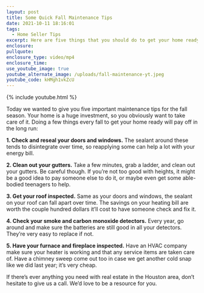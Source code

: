 ```yaml
---
layout: post
title: Some Quick Fall Maintenance Tips
date: 2021-10-11 18:16:01
tags:
  - Home Seller Tips
excerpt: Here are five things that you should do to get your home ready for winter.
enclosure:
pullquote:
enclosure_type: video/mp4
enclosure_time:
use_youtube_image: true
youtube_alternate_image: /uploads/fall-maintenance-yt.jpeg
youtube_code: kHMgh1vkZcU
---
```

{% include youtube.html %}

Today we wanted to give you five important maintenance tips for the fall season. Your home is a huge investment, so you obviously want to take care of it. Doing a few things every fall to get your home ready will pay off in the long run:

**1\. Check and reseal your doors and windows.** The sealant around these tends to disintegrate over time, so reapplying some can help a lot with your energy bill.

**2\. Clean out your gutters.** Take a few minutes, grab a ladder, and clean out your gutters. Be careful though. If you’re not too good with heights, it might be a good idea to pay someone else to do it, or maybe even get some able-bodied teenagers to help.

**3\. Get your roof inspected.** Same as your doors and windows, the sealant on your roof can fall apart over time. The savings on your heating bill are worth the couple hundred dollars it’ll cost to have someone check and fix it.

**4\. Check your smoke and carbon monoxide detectors.** Every year, go around and make sure the batteries are still good in all your detectors. They’re very easy to replace if not.

**5\. Have your furnace and fireplace inspected.** Have an HVAC company make sure your heater is working and that any service items are taken care of. Have a chimney sweep come out too in case we get another cold snap like we did last year; it’s very cheap.

If there’s ever anything you need with real estate in the Houston area, don’t hesitate to give us a call. We’d love to be a resource for you.
